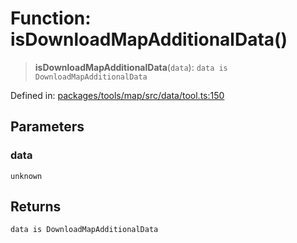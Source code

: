 # Function: isDownloadMapAdditionalData()

> **isDownloadMapAdditionalData**(`data`): `data is DownloadMapAdditionalData`

Defined in: [packages/tools/map/src/data/tool.ts:150](https://github.com/geodaopenjs/openassistant/blob/0a6a7e7306d75a25dc968b3117f04cb7bd613bec/packages/tools/map/src/data/tool.ts#L150)

## Parameters

### data

`unknown`

## Returns

`data is DownloadMapAdditionalData`
